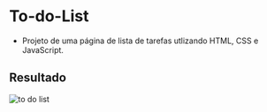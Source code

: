 # To-do-List
* Projeto de uma página de lista de tarefas utlizando HTML, CSS e JavaScript.

## Resultado  
![to do list](https://user-images.githubusercontent.com/97799540/224832986-40bd9834-0276-4782-8fa8-647e97d9a4f0.gif)

